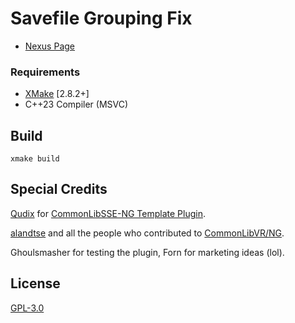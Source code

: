 # Savefile Grouping Fix

* [Nexus Page](https://www.nexusmods.com/skyrimspecialedition/mods/131212)

### Requirements

* [XMake](https://xmake.io/) [2.8.2+]
* C++23 Compiler (MSVC)

## Build
```
xmake build
```

## Special Credits

[Qudix](https://github.com/Qudix) for [CommonLibSSE-NG Template Plugin](https://github.com/qudix/commonlibsse-ng-template).

[alandtse](https://github.com/alandtse) and all the people who contributed to [CommonLibVR/NG](https://github.com/alandtse/CommonLibVR/tree/ng).

Ghoulsmasher for testing the plugin, Forn for marketing ideas (lol).

## License
[GPL-3.0](LICENSE)
